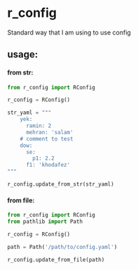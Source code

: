 # r_config

Standard way that I am using to use config

## usage:

#### from str:

```python
from r_config import RConfig

r_config = RConfig()

str_yaml = """
    yek:
      ramin: 2
      mehran: 'salam'
    # comment to test
    dow:
      se:
        p1: 2.2
      f1: 'khodafez'
"""

r_config.update_from_str(str_yaml)

```

#### from file:

```python
from r_config import RConfig
from pathlib import Path

r_config = RConfig()

path = Path('/path/to/config.yaml')

r_config.update_from_file(path)

```